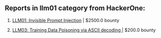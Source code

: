 ## Reports in llm01 category from HackerOne:

1. [LLM01: Invisible Prompt Injection](https://hackerone.com/reports/2372363) | $2500.0 bounty

2. [LLM03: Training Data Poisoning via ASCII decoding ](https://hackerone.com/reports/2370955) | $200.0 bounty

